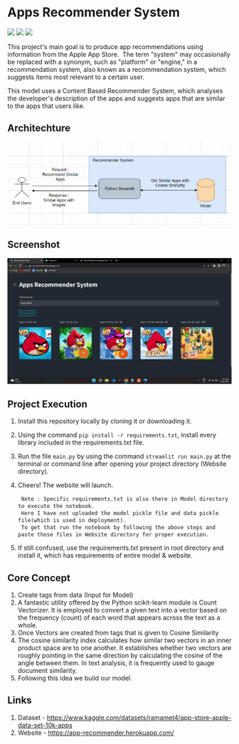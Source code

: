 
# Apps Recommender System

![](https://img.shields.io/badge/Python-3.10.4-E94560) ![](https://img.shields.io/badge/Framework-Stream-0F3460) ![](https://img.shields.io/badge/Data-Kaggle-5CB8E4)


This project's main goal is to produce app recommendations using information from the Apple App Store. 
The term "system" may occasionally be replaced with a synonym, such as "platform" or "engine," in a recommendation system, 
also known as a recommendation system, 
which suggests items most relevant to a certain user.

This model uses a Content Based Recommender System, which analyses the developer's description of the apps and suggests apps that are similar to the apps that users like.




## Architechture

![](Images/final.png)
## Screenshot

![](Images/app.png)


## Project Execution

1. Install this repository locally by cloning it or downloading it.
2. Using the command `pip install -r requirements.txt`, install every library included in the requirements.txt file.
3. Run the file `main.py` by using the command `streamlit run main.py` at the terminal or command line after opening your project directory (Website directory).
4. Cheers! The website will launch.

        Note : Specific requirements.txt is also there in Model directory to execute the notebook.
        Here I have not uploaded the model pickle file and data pickle file(which is used in deployment).
        To get that run the notebook by following the above steps and paste those files in Website directory for proper execution. 
5. If still confused, use the requirements.txt present in root directory and install it, which has requirements of entire model & website.
## Core Concept

1. Create tags from data (Input for Model)
2. A fantastic utility offered by the Python scikit-learn module is Count Vectorizer. It is employed to convert a given text into a vector based on the frequency (count) of each word that appears across the text as a whole.
3. Once Vectors are created from tags that is given to Cosine Similarity
4. The cosine similarity index calculates how similar two vectors in an inner product space are to one another. It establishes whether two vectors are roughly pointing in the same direction by calculating the cosine of the angle between them. In text analysis, it is frequently used to gauge document similarity.
5. Following this idea we build our model.
## Links

1. Dataset - https://www.kaggle.com/datasets/ramamet4/app-store-apple-data-set-10k-apps
2. Website - https://app-recommender.herokuapp.com/
